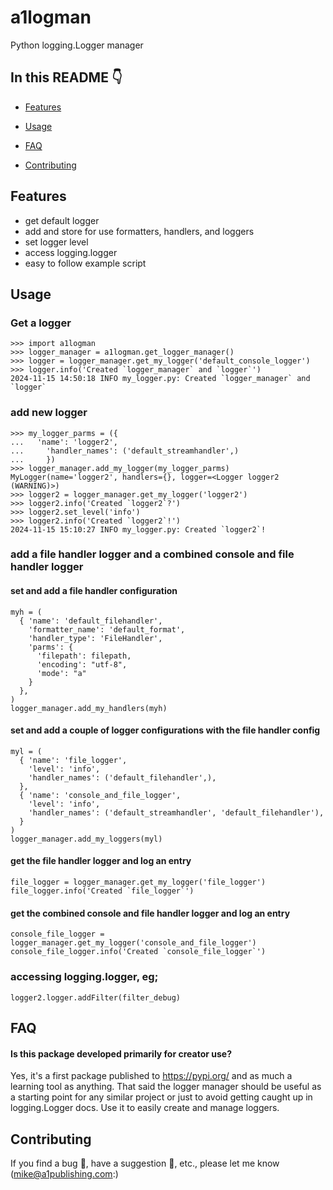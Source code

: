 # a1logman

Python logging.Logger manager

## In this README :point_down:

- [Features](#features)
- [Usage](#usage)
  
  
- [FAQ](#faq)
- [Contributing](#contributing)

## Features

- get default logger
- add and store for use formatters, handlers, and loggers
- set logger level
- access logging.logger
- easy to follow example script

## Usage

### Get a logger
```
>>> import a1logman
>>> logger_manager = a1logman.get_logger_manager()
>>> logger = logger_manager.get_my_logger('default_console_logger')
>>> logger.info('Created `logger_manager` and `logger`')
2024-11-15 14:50:18 INFO my_logger.py: Created `logger_manager` and `logger`
```

### add new logger
```
>>> my_logger_parms = ({
...   'name': 'logger2',
...     'handler_names': ('default_streamhandler',)
...     })
>>> logger_manager.add_my_logger(my_logger_parms)
MyLogger(name='logger2', handlers={}, logger=<Logger logger2 (WARNING)>)
>>> logger2 = logger_manager.get_my_logger('logger2')
>>> logger2.info('Created `logger2`?')
>>> logger2.set_level('info')
>>> logger2.info('Created `logger2`!')
2024-11-15 15:10:27 INFO my_logger.py: Created `logger2`!
```

### add a file handler logger and a combined console and file handler logger
#### set and add a file handler configuration
```
myh = (
  { 'name': 'default_filehandler',
    'formatter_name': 'default_format',
    'handler_type': 'FileHandler',
    'parms': {
      'filepath': filepath,
      'encoding': "utf-8",
      'mode': "a"
    }
  },
)
logger_manager.add_my_handlers(myh)

```
#### set and add a couple of logger configurations with the file handler config
```
myl = (
  { 'name': 'file_logger',
    'level': 'info',
    'handler_names': ('default_filehandler',),
  },
  { 'name': 'console_and_file_logger',
    'level': 'info',
    'handler_names': ('default_streamhandler', 'default_filehandler'),
  }
)
logger_manager.add_my_loggers(myl)
```
#### get the file handler logger and log an entry
```
file_logger = logger_manager.get_my_logger('file_logger')
file_logger.info('Created `file_logger`')
```
#### get the combined console and file handler logger and log an entry
```
console_file_logger = logger_manager.get_my_logger('console_and_file_logger')
console_file_logger.info('Created `console_file_logger`')
```
### accessing logging.logger, eg;
```
logger2.logger.addFilter(filter_debug) 
```

## FAQ

#### Is this package developed primarily for creator use?

Yes, it's a first package published to https://pypi.org/ and as much a learning tool as anything.  That said the logger manager should be useful as a starting point for any similar project or just to avoid getting caught up in logging.Logger docs.  Use it to easily create and manage loggers.

## Contributing

If you find a bug :bug:, have a suggestion :rocket:, etc., please let me know (<mike@a1publishing.com>:)